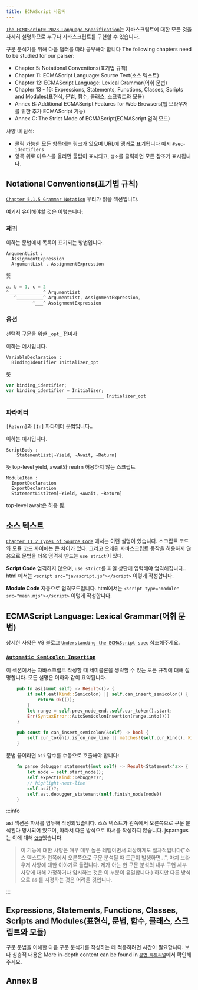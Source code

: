 ```yaml
---
title: ECMAScript 사양서
---
```


[`The ECMAScript® 2023 Language Specification`](HTTPS://tc39.es/ecma262/)는
자바스크립트에 대한 모든 것을 자세히 설명하므로 누구나 자바스크립트를 구현할 수
있습니다.

<!--truncate-->

구문 분석기를 위해 다음 챕터를 따라 공부해야 합니다 The following chapters need
to be studied for our parser:

-   Chapter 5: Notational Conventions(표기법 규칙)
-   Chapter 11: ECMAScript Language: Source Text(소스 텍스트)
-   Chapter 12: ECMAScript Language: Lexical Grammar(어휘 문법)
-   Chapter 13 - 16: Expressions, Statements, Functions, Classes, Scripts and
    Modules(표현식, 문법, 함수, 클래스, 스크립트와 모듈)
-   Annex B: Additional ECMAScript Features for Web Browsers(웹 브라우저를 위한
    추가 ECMAScript 기능)
-   Annex C: The Strict Mode of ECMAScript(ECMAScript 엄격 모드)

사양 내 탐색:

-   클릭 가능한 모든 항목에는 링크가 있으며 URL에 앵커로 표기됩니다 예시
    `#sec-identifiers`
-   항목 위로 마우스를 올리면 툴팁이 표시되고, `참조`를 클릭하면 모든 참조가
    표시됩니다.

## Notational Conventions(표기법 규칙)

[`Chapter 5.1.5 Grammar Notation`](HTTPS://tc39.es/ecma262/#sec-grammar-notation)
우리가 읽을 섹션입니다.

여기서 유이해야할 것은 이렇습니다:

### 재귀

이하는 문법에서 목록이 표기되는 방법입니다.

```markup
ArgumentList :
  AssignmentExpression
  ArgumentList , AssignmentExpression
```

뜻

```javascript
a, b = 1, c = 2
^_____________^ ArgumentList
   ^__________^ ArgumentList, AssignmentExpression,
          ^___^ AssignmentExpression
```

### 옵션

선택적 구문을 위한 `_opt_` 접미사

이하는 예시입니다.

```markup
VariableDeclaration :
  BindingIdentifier Initializer_opt
```

뜻

```javascript
var binding_identifier;
var binding_identifier = Initializer;
                       ______________ Initializer_opt
```

### 파라메터

`[Return]`과 `[In]` 파타메터 문법입니다..

이하는 예시입니다.

```markdup
ScriptBody :
    StatementList[~Yield, ~Await, ~Return]
```

뜻 top-level yield, await와 reutrn 허용하지 않는 스크립트

```markdup
ModuleItem :
  ImportDeclaration
  ExportDeclaration
  StatementListItem[~Yield, +Await, ~Return]
```

top-level await은 허용 됨.

## 소스 텍스트

[`Chapter 11.2 Types of Source Code`](HTTPS://tc39.es/ecma262/#sec-types-of-source-code)
에서는 이런 설명이 있습니다. 스크립트 코드와 모듈 코드 사이에는 큰 차이가 있다.
그리고 오래된 자바스크립트 동작을 허용하지 않음으로 문법을 더욱 엄격히 만드는
`use strict`이 있다.

**Script Code** 엄격하지 않으며, `use strict`를 파일 상단에 입력해야
엄격해집니다.. html 에서는 `<script src="javascript.js"></script>` 이렇게
작성합니다.

**Module Code** 자동으로 엄격모드입니다. html에서는
`<script type="module" src="main.mjs"></script>` 이렇게 작성합니다.

## ECMAScript Language: Lexical Grammar(어휘 문법)

상세한 사양은 V8 블로그
[`Understanding the ECMAScript spec`](HTTPS://v8.dev/blog/understanding-ecmascript-part-3)
참조해주세요.

### [`Automatic Semicolon Insertion`](HTTPS://tc39.es/ecma262/#sec-automatic-semicolon-insertion)

이 섹션에서는 자바스크립트 작성할 때 세미콜론을 생략할 수 있는 모든 규칙에 대해
설명합니다. 모든 설명은 이하와 같이 요약됩니다.

```rust
    pub fn asi(&mut self) -> Result<()> {
        if self.eat(Kind::Semicolon) || self.can_insert_semicolon() {
            return Ok(());
        }
        let range = self.prev_node_end..self.cur_token().start;
        Err(SyntaxError::AutoSemicolonInsertion(range.into()))
    }

    pub const fn can_insert_semicolon(&self) -> bool {
        self.cur_token().is_on_new_line || matches!(self.cur_kind(), Kind::RCurly | Kind::Eof)
    }
```

문법 끝이라면 `asi` 함수를 수동으로 호출해야 합니다:

```rust
    fn parse_debugger_statement(&mut self) -> Result<Statement<'a>> {
        let node = self.start_node();
        self.expect(Kind::Debugger)?;
        // highlight-next-line
        self.asi()?;
        self.ast.debugger_statement(self.finish_node(node))
    }
```

:::info

asi 섹션은 파서를 염두해 작성되었습니다. 소스 텍스트가 왼쪽에서 오른쪽으로 구문
분석된다 명시되어 있으며, 따라서 다른 방식으로 파서를 작성하지 않습니다.
jsparagus는 이에 대해
[`언급`](HTTPS://github.com/mozilla-spidermonkey/jsparagus/blob/master/js-quirks.md#automatic-semicolon-insertion-)했습니다.

> 이 기능에 대한 사양은 매우 매우 높은 레벨이면서 괴상하게도 절차적입니다("소스
> 텍스트가 왼쪽에서 오른쪽으로 구문 분석될 때 토큰이 발생하면...", 마치 브라우저
> 사양에 대한 이야기로 들립니다. 제가 아는 한 구문 분석의 내부 구현 세부 사항에
> 대해 가정하거나 암시하는 것은 이 부분이 유일합니다.) 하지만 다른 방식으로
> asi를 지정하는 것은 어려울 것입니다.

:::

## Expressions, Statements, Functions, Classes, Scripts and Modules(표현식, 문법, 함수, 클래스, 스크립트와 모듈)

구문 문법을 이해한 다음 구문 분석기를 작성하는 데 적용하려면 시간이 필요합니다.
보다 심층적 내용은 More in-depth content can be found in
[`문법 튜토리얼`](./grammar.md)에서 확인해주세요.

## Annex B
